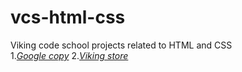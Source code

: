 # vcs-html-css
Viking code school projects related to HTML and CSS <br />
1.*[Google copy](https://htmlpreview.github.io/?https://github.com/BranLiang/vcs-html-css/blob/master/google/index.html)*
2.*[Viking store]()*
